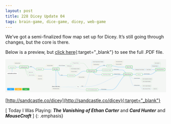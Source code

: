 ```yaml
---
layout: post
title: 228 Dicey Update 04
tags: brain-game, dice-game, dicey, web-game
---
```

We’ve got a semi-finalized flow map set up for Dicey.  It’s still going through changes, but the core is there.

Below is a preview, but [click here](/downloads/dicey_ui_flow2.pdf "Dicey UI PDF"){:target="_blank"} to see the full .PDF file.

![diceyUI](/img/games/228_Dicey_Update_04.png "Dicey Update 04")

[http://sandcastle.co/dicey](http://sandcastle.co/dicey){:target="_blank"}

[ Today I Was Playing: ***The Vanishing of Ethan Carter*** and ***Card Hunter*** and ***MouseCraft*** ]
{: .emphasis}

